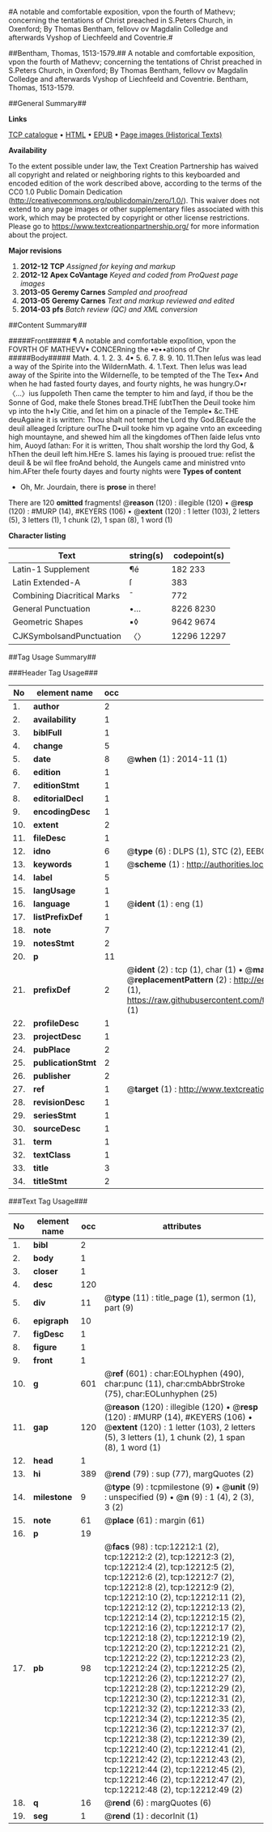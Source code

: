 #A notable and comfortable exposition, vpon the fourth of Mathevv; concerning the tentations of Christ preached in S.Peters Church, in Oxenford; By Thomas Bentham, fellovv ov Magdalin Colledge and afterwards Vyshop of Liechfeeld and Coventrie.#

##Bentham, Thomas, 1513-1579.##
A notable and comfortable exposition, vpon the fourth of Mathevv; concerning the tentations of Christ preached in S.Peters Church, in Oxenford; By Thomas Bentham, fellovv ov Magdalin Colledge and afterwards Vyshop of Liechfeeld and Coventrie.
Bentham, Thomas, 1513-1579.

##General Summary##

**Links**

[TCP catalogue](http://www.ota.ox.ac.uk/tcp/)  • 
[HTML](http://tei.it.ox.ac.uk/tcp/Texts-HTML/free/A08/A08599.html)  • 
[EPUB](http://tei.it.ox.ac.uk/tcp/Texts-EPUB/free/A08/A08599.epub) • 
[Page images (Historical Texts)](https://historicaltexts.jisc.ac.uk/eebo-99847189e)

**Availability**

To the extent possible under law, the Text Creation Partnership has waived all copyright and related or neighboring rights to this keyboarded and encoded edition of the work described above, according to the terms of the CC0 1.0 Public Domain Dedication (http://creativecommons.org/publicdomain/zero/1.0/). This waiver does not extend to any page images or other supplementary files associated with this work, which may be protected by copyright or other license restrictions. Please go to https://www.textcreationpartnership.org/ for more information about the project.

**Major revisions**

1. __2012-12__ __TCP__ *Assigned for keying and markup*
1. __2012-12__ __Apex CoVantage__ *Keyed and coded from ProQuest page images*
1. __2013-05__ __Geremy Carnes__ *Sampled and proofread*
1. __2013-05__ __Geremy Carnes__ *Text and markup reviewed and edited*
1. __2014-03__ __pfs__ *Batch review (QC) and XML conversion*

##Content Summary##

#####Front#####
¶ A notable and comfortable expoſition, vpon the FOVRTH OF MATHEVV▪ CONCERning the •e••ations of Chr
#####Body#####
Math. 4. 1. 2. 3. 4▪ 5. 6. 7. 8. 9. 10. 11.Then Ieſus was lead a way of the Spirite into the WildernMath. 4. 1.Text. Then Ieſus was lead away of the Spirite into the Wilderneſſe, to be tempted of the The Tex• And when he had fasted fourty dayes, and fourty nights, he was hungry.O•r 〈…〉ius ſuppoſeth Then came the tempter to him and ſayd, if thou be the Sonne of God, make theſe Stones bread.THE ſubtThen the Deuil tooke him vp into the h•ly
 Citie, and ſet him on a pinacle of the Temple▪ &c.THE deuAgaine it is written: Thou shalt not tempt the Lord thy God.BEcauſe the deuil alleaged ſcripture ourThe D•uil tooke him vp againe vnto an exceeding
 high mountayne, and shewed him all the kingdomes ofThen ſaide Ieſus vnto him, Auoyd ſathan: For it is written, Thou shalt worship the lord thy God, & hThen the deuil left him.HEre S. Iames his ſaying is prooued true: reſist the deuil & be wil flee froAnd behold, the Aungels came and ministred vnto him.AFter theſe fourty dayes and fourty nights were 
**Types of content**

  * Oh, Mr. Jourdain, there is **prose** in there!

There are 120 **omitted** fragments! 
 @__reason__ (120) : illegible (120)  •  @__resp__ (120) : #MURP (14), #KEYERS (106)  •  @__extent__ (120) : 1 letter (103), 2 letters (5), 3 letters (1), 1 chunk (2), 1 span (8), 1 word (1)

**Character listing**


|Text|string(s)|codepoint(s)|
|---|---|---|
|Latin-1 Supplement|¶é|182 233|
|Latin Extended-A|ſ|383|
|Combining             Diacritical Marks|̄|772|
|General Punctuation|•…|8226 8230|
|Geometric Shapes|▪◊|9642 9674|
|CJKSymbolsandPunctuation|〈〉|12296 12297|

##Tag Usage Summary##

###Header Tag Usage###

|No|element name|occ|attributes|
|---|---|---|---|
|1.|__author__|2||
|2.|__availability__|1||
|3.|__biblFull__|1||
|4.|__change__|5||
|5.|__date__|8| @__when__ (1) : 2014-11 (1)|
|6.|__edition__|1||
|7.|__editionStmt__|1||
|8.|__editorialDecl__|1||
|9.|__encodingDesc__|1||
|10.|__extent__|2||
|11.|__fileDesc__|1||
|12.|__idno__|6| @__type__ (6) : DLPS (1), STC (2), EEBO-CITATION (1), PROQUEST (1), VID (1)|
|13.|__keywords__|1| @__scheme__ (1) : http://authorities.loc.gov/ (1)|
|14.|__label__|5||
|15.|__langUsage__|1||
|16.|__language__|1| @__ident__ (1) : eng (1)|
|17.|__listPrefixDef__|1||
|18.|__note__|7||
|19.|__notesStmt__|2||
|20.|__p__|11||
|21.|__prefixDef__|2| @__ident__ (2) : tcp (1), char (1)  •  @__matchPattern__ (2) : ([0-9\-]+):([0-9IVX]+) (1), (.+) (1)  •  @__replacementPattern__ (2) : http://eebo.chadwyck.com/downloadtiff?vid=$1&page=$2 (1), https://raw.githubusercontent.com/textcreationpartnership/Texts/master/tcpchars.xml#$1 (1)|
|22.|__profileDesc__|1||
|23.|__projectDesc__|1||
|24.|__pubPlace__|2||
|25.|__publicationStmt__|2||
|26.|__publisher__|2||
|27.|__ref__|1| @__target__ (1) : http://www.textcreationpartnership.org/docs/. (1)|
|28.|__revisionDesc__|1||
|29.|__seriesStmt__|1||
|30.|__sourceDesc__|1||
|31.|__term__|1||
|32.|__textClass__|1||
|33.|__title__|3||
|34.|__titleStmt__|2||


###Text Tag Usage###

|No|element name|occ|attributes|
|---|---|---|---|
|1.|__bibl__|2||
|2.|__body__|1||
|3.|__closer__|1||
|4.|__desc__|120||
|5.|__div__|11| @__type__ (11) : title_page (1), sermon (1), part (9)|
|6.|__epigraph__|10||
|7.|__figDesc__|1||
|8.|__figure__|1||
|9.|__front__|1||
|10.|__g__|601| @__ref__ (601) : char:EOLhyphen (490), char:punc (11), char:cmbAbbrStroke (75), char:EOLunhyphen (25)|
|11.|__gap__|120| @__reason__ (120) : illegible (120)  •  @__resp__ (120) : #MURP (14), #KEYERS (106)  •  @__extent__ (120) : 1 letter (103), 2 letters (5), 3 letters (1), 1 chunk (2), 1 span (8), 1 word (1)|
|12.|__head__|1||
|13.|__hi__|389| @__rend__ (79) : sup (77), margQuotes (2)|
|14.|__milestone__|9| @__type__ (9) : tcpmilestone (9)  •  @__unit__ (9) : unspecified (9)  •  @__n__ (9) : 1 (4), 2 (3), 3 (2)|
|15.|__note__|61| @__place__ (61) : margin (61)|
|16.|__p__|19||
|17.|__pb__|98| @__facs__ (98) : tcp:12212:1 (2), tcp:12212:2 (2), tcp:12212:3 (2), tcp:12212:4 (2), tcp:12212:5 (2), tcp:12212:6 (2), tcp:12212:7 (2), tcp:12212:8 (2), tcp:12212:9 (2), tcp:12212:10 (2), tcp:12212:11 (2), tcp:12212:12 (2), tcp:12212:13 (2), tcp:12212:14 (2), tcp:12212:15 (2), tcp:12212:16 (2), tcp:12212:17 (2), tcp:12212:18 (2), tcp:12212:19 (2), tcp:12212:20 (2), tcp:12212:21 (2), tcp:12212:22 (2), tcp:12212:23 (2), tcp:12212:24 (2), tcp:12212:25 (2), tcp:12212:26 (2), tcp:12212:27 (2), tcp:12212:28 (2), tcp:12212:29 (2), tcp:12212:30 (2), tcp:12212:31 (2), tcp:12212:32 (2), tcp:12212:33 (2), tcp:12212:34 (2), tcp:12212:35 (2), tcp:12212:36 (2), tcp:12212:37 (2), tcp:12212:38 (2), tcp:12212:39 (2), tcp:12212:40 (2), tcp:12212:41 (2), tcp:12212:42 (2), tcp:12212:43 (2), tcp:12212:44 (2), tcp:12212:45 (2), tcp:12212:46 (2), tcp:12212:47 (2), tcp:12212:48 (2), tcp:12212:49 (2)|
|18.|__q__|16| @__rend__ (6) : margQuotes (6)|
|19.|__seg__|1| @__rend__ (1) : decorInit (1)|
